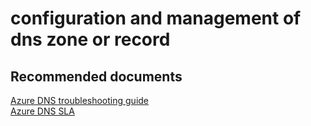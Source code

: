 <properties
	pageTitle="service availability"
	description="service availability"
	service="microsoft.network"
	resource="dns"
	authors="radwiv"
	selfHelpType="generic"
	supportTopicIds="32560537"
	resourceTags=""
	productPesIds="15804"
	cloudEnvironments="public, Fairfax"
	articleId="7c7e99b4-2ab0-4187-a9e9-9ac04f7aeb23"
/>

# configuration and management of dns zone or record

## **Recommended documents**
[Azure DNS troubleshooting guide](https://docs.microsoft.com/azure/dns/dns-troubleshoot)<br>
[Azure DNS SLA](https://azure.microsoft.com/support/legal/sla/dns/v1_0)
